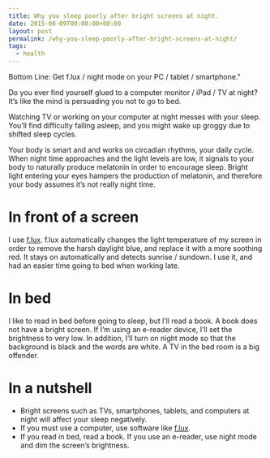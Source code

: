 ```yaml
---
title: Why you sleep poorly after bright screens at night.
date: 2015-08-09T00:00:00+00:00
layout: post
permalink: /why-you-sleep-poorly-after-bright-screens-at-night/
tags:
  - health
---
```


Bottom Line: Get f.lux / night mode on your PC / tablet / smartphone."

Do you ever find yourself glued to a computer monitor / iPad / TV at night? It’s like the mind is persuading you not to go to bed.

Watching TV or working on your computer at night messes with your sleep. You’ll find difficulty falling asleep, and you might wake up groggy due to shifted sleep cycles.

Your body is smart and and works on circadian rhythms, your daily cycle. When night time approaches and the light levels are low, it signals to your body to naturally produce melatonin in order to encourage sleep. Bright light entering your eyes hampers the production of melatonin, and therefore your body assumes it’s not really night time.

# In front of a screen

I use [f.lux](https://justgetflux.com). f.lux automatically changes the light temperature of my screen in order to remove the harsh daylight blue, and replace it with a more soothing red. It stays on automatically and detects sunrise / sundown. I use it, and had an easier time going to bed when working late.

# In bed

I like to read in bed before going to sleep, but I’ll read a book. A book does not have a bright screen. If I’m using an e-reader device, I’ll set the brightness to very low. In addition, I’ll turn on night mode so that the background is black and the words are white. A TV in the bed room is a big offender.

# In a nutshell

  - Bright screens such as TVs, smartphones, tablets, and computers at night will affect your sleep negatively.
  - If you must use a computer, use software like <a href="https://justgetflux.com" target="_blank" rel="noopener noreferrer">f.lux</a>.
  - If you read in bed, read a book. If you use an e-reader, use night mode and dim the screen’s brightness.
